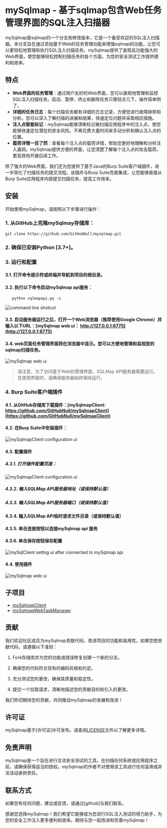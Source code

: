 # mySqlmap - 基于sqlmap包含Web任务管理界面的SQL注入扫描器

mySqlmap是sqlmap的一个分支和修改版本，它是一个备受欢迎的SQL注入扫描器。本分支旨在通过添加基于Web的任务管理功能来增强sqlmap的功能，让您可以更轻松地管理和执行SQL注入扫描任务。mySqlmap提供了直观且功能强大的Web界面，使您能够轻松控制扫描任务的各个方面，为您的安全测试工作提供便利和效率。

## 特点

- **Web界面的任务管理**：通过用户友好的Web界面，您可以直观地管理和监控SQL注入扫描任务。启动、暂停、终止和删除任务只需轻点几下，操作简单明了。
- **详细的任务日志**：每个扫描任务都有详细的日志记录，方便您进行故障排除和分析。您可以深入了解扫描的进展和结果，快速定位问题并采取相应措施。
- **注入点智能标记**：mySqlmap能够清晰标记被扫描应用程序中的注入点，使您能够快速定位潜在的安全风险。不再花费大量时间来手动分析和确认注入点的位置。
- **载荷详情一目了然**：查看每个注入点的载荷详情，帮助您更好地理解和分析注入漏洞。mySqlmap提供方便的界面，让您清楚了解每个注入点的攻击载荷，更高效地开展后续工作。

除了强大的Web界面，我们还为您提供了基于Java的Burp Suite客户端插件，进一步简化了扫描任务的提交流程。该插件与Burp Suite完美集成，让您能够直接从Burp Suite应用程序内部提交扫描任务，提高工作效率。

## 安装

开始使用mySqlmap，请按照以下步骤进行操作：

### 1. 从GitHub上克隆mySqlmay存储库：

   ```shell
   git clone https://github.com/GitHubNull/mysqlmap.git
   ```

### 2. 确保已安装Python [3.7+]。

### 3. 运行和配置
#### 3.1. 打开命令提示符或终端并导航到项目的根目录。
#### 3.2. 执行以下命令启动mySqlmap api服务：
```shell
   python sqlmapapi.py -s
``` 
![command line shotcut](../../images/mySqlmap-command-line.png)

#### 3.3. 启动服务器运行之后，打开一个Web浏览器（推荐使用Google Chrome）并输入以下URL：[mySqlmap web ui： http://127.0.0.1:8775](http://127.0.0.1:8775)  
#### 3.4. web页面任务管理界面将在浏览器中显示。您可以方便地管理和监视您的sqlmap扫描任务。
![mySqlmap web ui](../../images/mySqlmap-web-ui.png)
> 请注意，为了访问基于Web的管理界面，SQLMap API服务器需要运行。 
> 在使用界面时，请确保服务器始终保持运行。

### 4. Burp Suite客户端插件
#### 4.1. 从GitHub存储库下载插件：[mySqlmapClient: https://github.com/GitHubNull/mySqlmapClient](https://github.com/GitHubNull/mySqlmapClient)
#### 4.2. 在Burp Suite中安装插件：
![mySqlmapClient configuration ui](../../images/mySqlmapClient-setting-ui.png)

#### 4.3. 配置插件

##### 4.3.1. 打开插件配置页面：
![mySqlmapClient configuration ui](../../images/mySqlmapClient-setting-ui.png) 

##### 4.3.2. 输入SQLMap API服务器地址（或保持默认值）

##### 4.3.3. 输入SQLMap API服务器端口（或保持默认值）

#### 4.3.4. 输入SQLMap API临时请求文件目录（或保持默认值）

#### 4.3.5. 单击连接按钮以连接mySqlmap api 服务

#### 4.3.6. 单击保存按钮保存配置

![mySqlClient settng ui after connected to mySqlmap api](../../images/mySqlmapClient-setting-ui-after-connected.png) 

#### 4.4. 使用插件
![mySqlmap web ui](../../images/mySqlmapClient-shotcut.png)  


子项目
----
* [mySqlmapClient](https://github.com/GitHubNull/mySqlmapClient)
* [mySqlmapWebTaskManager](https://github.com/GitHubNull/mySqlmapWebTaskManager)

## 贡献

我们欢迎社区成员为mySqlmap贡献代码，改进项目的功能和易用性。如果您想贡献代码，请遵循以下准则：

1. Fork存储库并为您的功能或错误修复创建一个新的分支。

2. 确保您的代码符合现有的编码风格和约定。

3. 充分测试您的更改，确保其质量和稳定性。

4. 提交一个拉取请求，清晰地描述您的贡献目的和引入的更改。

我们热切期待您的贡献，共同推动mySqlmap的发展和改进！

## 许可证

mySqlmap基于[许可证]许可发布。请查阅[LICENSE](/LICENSE)文件以了解更多详情。

## 免责声明

mySqlmap是一个旨在进行合法安全测试的工具。在扫描任何系统或应用程序之前，请确保获得适当的授权。mySqlmap的作者不对使用该工具进行任何滥用或非法活动承担责任。

## 联系方式

如果您有任何问题、建议或反馈，请通过[github]与我们联系。

感谢您选择mySqlmap！我们希望它能够成为您进行SQL注入测试的得力助手，为您的安全工作注入更多便利和效率。期待与您一起改进和完善mySqlmap！